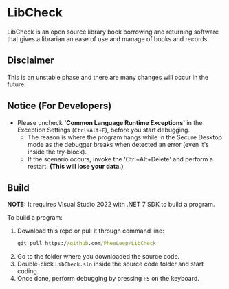 # LibCheck
LibCheck is an open source library book borrowing and returning software that gives a librarian an ease of use and manage of books and records.

## Disclaimer
This is an unstable phase and there are many changes will occur in the future.

## Notice (For Developers)
- Please uncheck **'Common Language Runtime Exceptions'** in the Exception Settings (`Ctrl+Alt+E`), before you start debugging.
  - The reason is where the program hangs while in the Secure Desktop mode as the debugger breaks when detected an error (even it's inside the try-block).
  - If the scenario occurs, invoke the 'Ctrl+Alt+Delete' and perform a restart. **(This will lose your data.)**

## Build
**NOTE:** It requires Visual Studio 2022 with .NET 7 SDK to build a program.

To build a program:
1. Download this repo or pull it through command line:
   ```cmd
   git pull https://github.com/PheeLeep/LibCheck
   ```
2. Go to the folder where you downloaded the source code.
3. Double-click `LibCheck.sln` inside the source code folder and start coding.
4. Once done, perform debugging by pressing `F5` on the keyboard.
